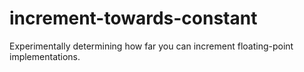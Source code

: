 # increment-towards-constant
Experimentally determining how far you can increment floating-point implementations.
